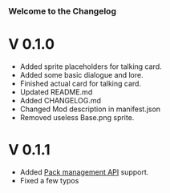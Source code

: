 ### Welcome to the Changelog

# V 0.1.0
- Added sprite placeholders for talking card.
- Added some basic dialogue and lore.
- Finished actual card for talking card.
- Updated README.md
- Added CHANGELOG.md
- Changed Mod description in manifest.json
- Removed useless Base.png sprite.

# V 0.1.1
- Added [Pack management API](https://thunderstore.io/c/inscryption/p/Infiniscryption/Pack_Management_API/) support.
- Fixed a few typos